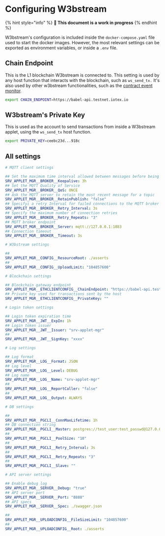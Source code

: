 # Configuring W3bstream

{% hint style="info" %}
**🚧 This document is a work in progress**
{% endhint %}

W3bstream's configuration is included inside the `docker-compose.yaml` file used to start the docker images. However, the most relevant settings can be exported as environment variables, or inside a `.env` file.

## Chain Endpoint

This is the L1 blockchain W3bstream is connected to. This setting is used by any host function that interacts with the blockchain, such as `ws_send_tx.` It's also used by other w3bstream functionalities, such as the [contract event monitor](reacting-to-blockchain-events.md).

```bash
export CHAIN_ENDPOINT=https://babel-api.testnet.iotex.io
```

## W3bstream's Private Key

This is used as the account to send transactions from inside a W3bstream applet, using the `ws_send_tx` host function.

```bash
export PRIVATE_KEY=ceebc23d...918c
```

## All settings

```yaml
# MQTT client settings

## Set the maximum time interval allowed between messages before being disconnected
SRV_APPLET_MGR__BROKER__Keepalive: 3h
## Set the MQTT Quality of Service 
SRV_APPLET_MGR__BROKER__QoS: ONCE
## Ask the MQTT server to retain the most recent message for a topic
SRV_APPLET_MGR__BROKER__RetainPublish: "false"
## Specifyi a retry Interval for failed connections to the MQTT broker
SRV_APPLET_MGR__BROKER__Retry_Interval: 3s
## Specify the maximum number of connection retries
SRV_APPLET_MGR__BROKER__Retry_Repeats: "3"
## MQTT broker endpoint
SRV_APPLET_MGR__BROKER__Server: mqtt://127.0.0.1:1883
## Connection timeout
SRV_APPLET_MGR__BROKER__Timeout: 3s

# W3bstream settings

## 
SRV_APPLET_MGR__CONFIG__ResourceRoot: ./asserts
## 
SRV_APPLET_MGR__CONFIG__UploadLimit: "104857600"

# Blockchain settings

## Blockchain gateway endpoint
SRV_APPLET_MGR__ETHCLIENTCONFIG__ChainEndpoint: "https://babel-api.testnet.iotex.io/"
## Private key used for transactions sent by the host
SRV_APPLET_MGR__ETHCLIENTCONFIG__PrivateKey: ""

# Login token settings

## Login token expiration time
SRV_APPLET_MGR__JWT__ExpIn: 1h
## Login token issuer
SRV_APPLET_MGR__JWT__Issuer: "srv-applet-mgr"
## 
SRV_APPLET_MGR__JWT__SignKey: "xxxx"

# Log settings

## Log format
SRV_APPLET_MGR__LOG__Format: JSON
## Log level
SRV_APPLET_MGR__LOG__Level: DEBUG
## Log name
SRV_APPLET_MGR__LOG__Name: "srv-applet-mgr"
## 
SRV_APPLET_MGR__LOG__ReportCaller: "false"
## 
SRV_APPLET_MGR__LOG__Output: ALWAYS

# DB settings

## 
SRV_APPLET_MGR__PGCLI__ConnMaxLifetime: 1h
## DB connection string
SRV_APPLET_MGR__PGCLI__Master: postgres://test_user:test_passwd@127.0.0.1:5432/test?sslmode=disable
## 
SRV_APPLET_MGR__PGCLI__PoolSize: "10"
## 
SRV_APPLET_MGR__PGCLI__Retry_Interval: 3s
## 
SRV_APPLET_MGR__PGCLI__Retry_Repeats: "3"
## 
SRV_APPLET_MGR__PGCLI__Slave: ""

# API server settings

## Enable debug log 
SRV_APPLET_MGR__SERVER__Debug: "true"
## API server port
SRV_APPLET_MGR__SERVER__Port: "8888"
## API specs
SRV_APPLET_MGR__SERVER__Spec: ./swagger.json

## 
SRV_APPLET_MGR__UPLOADCONFIG__FileSizeLimit: "104857600"
## 
SRV_APPLET_MGR__UPLOADCONFIG__Root: ./asserts
```
